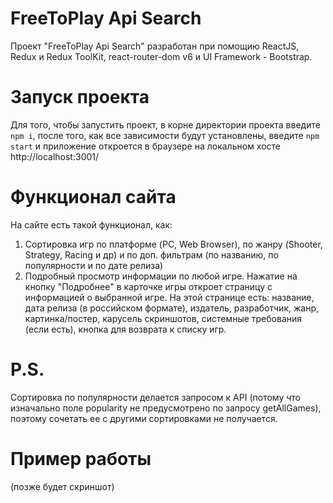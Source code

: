 # FreeToPlay Api Search

Проект "FreeToPlay Api Search" разработан при помощию ReactJS, Redux и Redux ToolKit, react-router-dom v6 и UI Framework - Bootstrap.

# Запуск проекта

Для того, чтобы запустить проект, в корне директории проекта введите `npm i`, после того, как все зависимости будут установлены, введите `npm start` и приложение откроется в браузере на локальном хосте http://localhost:3001/

# Функционал сайта

На сайте есть такой функционал, как:

1. Сортировка игр по платформе (PC, Web Browser), по жанру (Shooter, Strategy, Racing и др) и по доп. фильтрам (по названию, по популярности и по дате релиза)
2. Подробный просмотр информации по любой игре. Нажатие на кнопку "Подробнее" в карточке игры откроет страницу с информацией о выбранной игре. На этой странице есть:
   название, дата релиза (в российском формате), издатель, разработчик, жанр, картинка/постер, карусель скриншотов, системные требования (если есть), кнопка для возврата к списку игр.

# P.S.

Сортировка по популярности делается запросом к API (потому что изначально поле popularity не предусмотрено по запросу getAllGames), поэтому сочетать ее с другими сортировками не получается.

# Пример работы

(позже будет скриншот)
